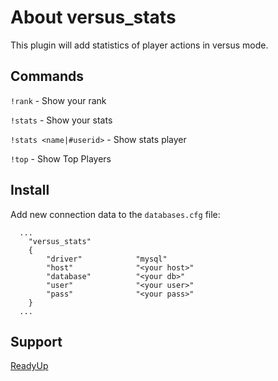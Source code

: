 # About versus_stats
This plugin will add statistics of player actions in versus mode.

## Commands
`!rank` - Show your rank

`!stats` - Show your stats

`!stats <name|#userid>` - Show stats player

`!top` - Show Top Players

## Install
Add new connection data to the `databases.cfg` file:
```
  ...
	"versus_stats"
	{
		"driver"			"mysql"
		"host"				"<your host>"
		"database"			"<your db>"
		"user"				"<your user>"
		"pass"				"<your pass>"
	}
  ...
```

## Support
[ReadyUp](https://github.com/SirPlease/L4D2-Competitive-Rework/blob/master/addons/sourcemod/scripting/readyup.sp)
